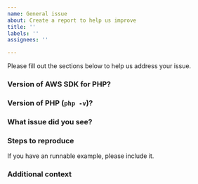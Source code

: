 ```yaml
---
name: General issue
about: Create a report to help us improve
title: ''
labels: ''
assignees: ''

---
```


Please fill out the sections below to help us address your issue.

### Version of AWS SDK for PHP?


### Version of PHP (`php -v`)?


### What issue did you see?


### Steps to reproduce
If you have an runnable example, please include it.


### Additional context

